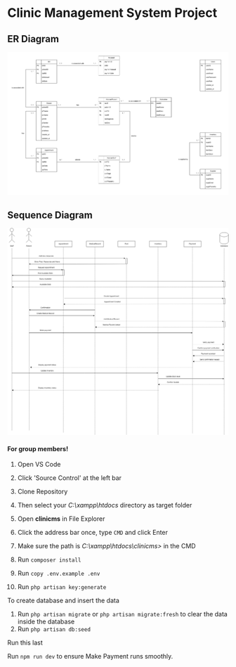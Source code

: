 # Clinic Management System Project

## ER Diagram
![Entity Relationship Diagram of Clinic Management System](/assets/erdfinal.png)

## Sequence Diagram
![Sequence Diagram of Clinic Management System](/assets/sequence.png)

#### For group members!

1. Open VS Code
2. Click 'Source Control' at the left bar
3. Clone Repository
4. Then select your _C:\xampp\htdocs_ directory as target folder

5. Open **clinicms** in File Explorer
6. Click the address bar once, type `CMD` and click Enter
7. Make sure the path is _C:\xampp\htdocs\clinicms>_ in the CMD
8. Run `composer install`
9. Run `copy .env.example .env`
10. Run `php artisan key:generate`

To create database and insert the data

1. Run `php artisan migrate` or `php artisan migrate:fresh` to clear the data inside the database
2. Run `php artisan db:seed`

Run this last

Run `npm run dev` to ensure Make Payment runs smoothly.
